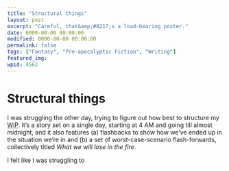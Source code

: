 ```yaml
---
title: "Structural things"
layout: post
excerpt: "Careful, that&amp;#8217;s a load-bearing poster."
date: 0000-00-00 00:00:00
modified: 0000-00-00 00:00:00
permalink: false
tags: ["Fantasy", "Pre-apocalyptic Fiction", "Writing"]
featured_img: 
wpid: 4562
---
```


# Structural things

I was struggling the other day, trying to figure out how best to structure my <abbr title="Work in Progress">WiP</abbr>. It’s a story set on a single day, starting at 4 AM and going till almost midnight, and it also features (a) flashbacks to show how we’ve ended up in the situation we’re in and (b) a set of worst-case-scenario flash-forwards, collectively titled *What we will lose in the fire*.

I felt like I was struggling to